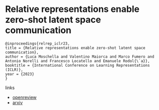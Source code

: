 # Relative representations enable zero-shot latent space communication

```
@inproceedings{relrep_iclr23,
title = {Relative representations enable zero-shot latent space communication},
author = {Luca Moschella and Valentino Maiorca and Marco Fumero and Antonio Norelli and Francesco Locatello and Emanuele Rodol{\`a}},
booktitle = {International Conference on Learning Representations (ICLR)},
year = {2023}
}
```

links
- [openreview](https://openreview.net/forum?id=SrC-nwieGJ)
- [arxiv](https://arxiv.org/abs/2209.15430)
